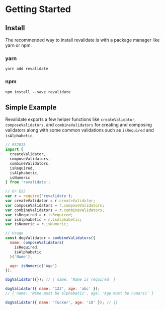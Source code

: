 # Getting Started

## Install

The recommended way to install revalidate is with a package manager like yarn or
npm.

### yarn

```
yarn add revalidate
```

### npm

```
npm install --save revalidate
```

## Simple Example

Revalidate exports a few helper functions like `createValidator`,
`composeValidators`, and `combineValidators` for creating and composing
validators along with some common validations such as `isRequired` and
`isAlphabetic`.

```js
// ES2015
import {
  createValidator,
  composeValidators,
  combineValidators,
  isRequired,
  isAlphabetic,
  isNumeric
} from 'revalidate';

// Or ES5
var r = require('revalidate');
var createValidator = r.createValidator;
var composeValidators = r.composeValidators;
var combineValidators = r.combineValidators;
var isRequired = r.isRequired;
var isAlphabetic = r.isAlphabetic;
var isNumeric = r.isNumeric;

// Usage
const dogValidator = combineValidators({
  name: composeValidators(
    isRequired,
    isAlphabetic
  )('Name'),

  age: isNumeric('Age')
});

dogValidator({}); // { name: 'Name is required' }

dogValidator({ name: '123', age: 'abc' });
// { name: 'Name must be alphabetic', age: 'Age must be numeric' }

dogValidator({ name: 'Tucker', age: '10' }); // {}
```
